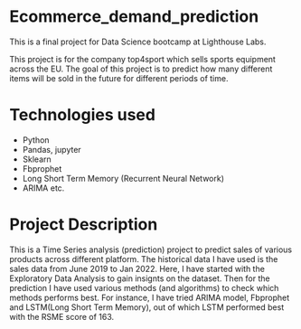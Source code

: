 # Ecommerce_demand_prediction

This is a final project for Data Science bootcamp at Lighthouse Labs. 

This project is for the company top4sport which sells sports equipment across the EU. The goal of this project is to predict how many different items will be sold in the future for different periods of time.

# Technologies used
* Python
* Pandas, jupyter
* Sklearn
* Fbprophet
* Long Short Term Memory (Recurrent Neural Network)
* ARIMA
etc.

# Project Description
This is a Time Series analysis (prediction) project to predict sales of various products across different platform. The historical data I have used is the sales data from June 2019 to Jan 2022. Here, I have started with the Exploratory Data Analysis to gain insignts on the dataset. Then for the prediction I have used various methods (and algorithms) to check which methods performs best. For instance, I have tried ARIMA model, Fbprophet and LSTM(Long Short Term Memory), out of which LSTM performed best with the RSME score of 163. 
